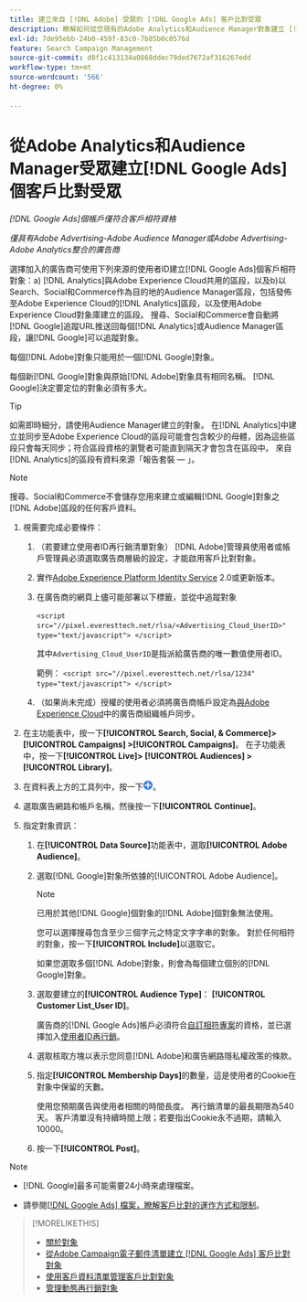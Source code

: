 ```yaml
---
title: 建立來自 [!DNL Adobe] 受眾的 [!DNL Google Ads] 客戶比對受眾
description: 瞭解如何從您現有的Adobe Analytics和Audience Manager對象建立 [!DNL Google Ads] 客戶比對對象。
exl-id: 7de95ebb-24b0-459f-83c0-7b85b0c0576d
feature: Search Campaign Management
source-git-commit: d0f1c413134a0868ddec79ded7672af316267edd
workflow-type: tm+mt
source-wordcount: '566'
ht-degree: 0%

---
```


# 從Adobe Analytics和Audience Manager受眾建立[!DNL Google Ads]個客戶比對受眾

*[!DNL Google Ads]個帳戶僅符合客戶相符資格*

*僅具有Adobe Advertising-Adobe Audience Manager或Adobe Advertising-Adobe Analytics整合的廣告商*

選擇加入的廣告商可使用下列來源的使用者ID建立[!DNL Google Ads]個客戶相符對象：a) [!DNL Analytics]與Adobe Experience Cloud共用的區段，以及b)以Search、Social和Commerce作為目的地的Audience Manager區段，包括發佈至Adobe Experience Cloud的[!DNL Analytics]區段，以及使用Adobe Experience Cloud對象庫建立的區段。 搜尋、Social和Commerce會自動將[!DNL Google]追蹤URL推送回每個[!DNL Analytics]或Audience Manager區段，讓[!DNL Google]可以追蹤對象。

每個[!DNL Adobe]對象只能用於一個[!DNL Google]對象。

每個新[!DNL Google]對象與原始[!DNL Adobe]對象具有相同名稱。 [!DNL Google]決定要定位的對象必須有多大。

>[!TIP]
>
>如需即時細分，請使用Audience Manager建立的對象。 在[!DNL Analytics]中建立並同步至Adobe Experience Cloud的區段可能會包含較少的母體，因為這些區段只會每天同步；符合區段資格的瀏覽者可能直到隔天才會包含在區段中。 來自[!DNL Analytics]的區段有資料來源「報告套裝 — 」。

>[!NOTE]
>
>搜尋、Social和Commerce不會儲存您用來建立或編輯[!DNL Google]對象之[!DNL Adobe]區段的任何客戶資料。

1. 視需要完成必要條件：

   1. （若要建立使用者ID再行銷清單對象） [!DNL Adobe]管理員使用者或帳戶管理員必須選取廣告商層級的設定，才能啟用客戶比對對象。

   1. 實作[Adobe Experience Platform Identity Service](https://experienceleague.adobe.com/docs/id-service/using/home.html) 2.0或更新版本。

   1. 在廣告商的網頁上儘可能部署以下標籤，並從中追蹤對象

      `<script src="//pixel.everesttech.net/rlsa/<Advertising_Cloud_UserID>" type="text/javascript"> </script>`

      其中`Advertising_Cloud_UserID`是指派給廣告商的唯一數值使用者ID。

      範例： `<script src="//pixel.everesttech.net/rlsa/1234" type="text/javascript"> </script>`

   1. （如果尚未完成）授權的使用者必須將廣告商帳戶設定為[與Adobe Experience Cloud](/help/search-social-commerce/admin/sync-adobe-audiences.md)中的廣告商組織帳戶同步。

1. 在主功能表中，按一下&#x200B;**[!UICONTROL Search, Social, & Commerce]> [!UICONTROL Campaigns] >[!UICONTROL Campaigns]**。 在子功能表中，按一下&#x200B;**[!UICONTROL Live]> [!UICONTROL Audiences] >[!UICONTROL Library]**。

1. 在資料表上方的工具列中，按一下![建立](/help/search-social-commerce/assets/add.png "建立")。

1. 選取廣告網路和帳戶名稱，然後按一下&#x200B;**[!UICONTROL Continue]**。

1. 指定對象資訊：

   1. 在&#x200B;**[!UICONTROL Data Source]**&#x200B;功能表中，選取&#x200B;**[!UICONTROL Adobe Audience]**。

   1. 選取[!DNL Google]對象所依據的[!UICONTROL Adobe Audience]。

      >[!NOTE]
      >
      >已用於其他[!DNL Google]個對象的[!DNL Adobe]個對象無法使用。

      您可以選擇搜尋包含至少三個字元之特定文字字串的對象。 對於任何相符的對象，按一下&#x200B;**[!UICONTROL Include]**&#x200B;以選取它。

      如果您選取多個[!DNL Adobe]對象，則會為每個建立個別的[!DNL Google]對象。

   1. 選取要建立的&#x200B;**[!UICONTROL Audience Type]**： **[!UICONTROL Customer List_User ID]**。

      廣告商的[!DNL Google Ads]帳戶必須符合[自訂相符專案](https://support.google.com/adspolicy/answer/6299717)的資格，並已選擇加入[使用者ID再行銷](https://support.google.com/google-ads/answer/9199250)。

   1. 選取核取方塊以表示您同意[!DNL Adobe]和廣告網路隱私權政策的條款。

   1. 指定&#x200B;**[!UICONTROL Membership Days]**&#x200B;的數量，這是使用者的Cookie在對象中保留的天數。

      使用您預期廣告與使用者相關的時間長度。 再行銷清單的最長期限為540天。 客戶清單沒有持續時間上限；若要指出Cookie永不過期，請輸入10000。

   1. 按一下&#x200B;**[!UICONTROL Post]**。

>[!NOTE]
>
>* [!DNL Google]最多可能需要24小時來處理檔案。
>
>* 請參閱[[!DNL Google Ads] 檔案，瞭解客戶比對的運作方式和限制](https://support.google.com/displayvideo/answer/9539301)。

>[!MORELIKETHIS]
>
>* [關於對象](audience-about.md)
>* [從Adobe Campaign電子郵件清單建立 [!DNL Google Ads] 客戶比對對象](google-audience-from-campaign-email-list.md)
>* [使用客戶資料清單管理客戶比對對象](audience-from-customer-data-list.md)
>* [管理動態再行銷對象](audience-dynamic-remarketing-manage.md)
